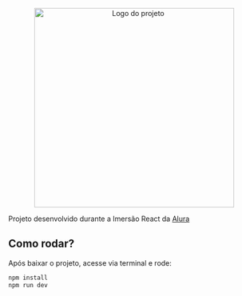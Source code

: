 <p align="center">
  <a href="https://dogflix-five.vercel.app/">
  <img alt="Logo do projeto" width="400x" src="https://user-images.githubusercontent.com/53409186/89138972-b66e5380-d513-11ea-9a36-57c819eb3c19.png">
    </a>
</p>

Projeto desenvolvido durante a Imersão React da [Alura](https://github.com/imersao-alura/)

## Como rodar?
Após baixar o projeto, acesse via terminal e rode:

```sh
npm install
npm run dev
```
